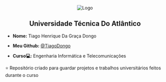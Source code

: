 <p align="center">
<img src="https://github.com/TiagoDongo/UTA/assets/167580464/b300cf9c-d8d0-4a9d-a55e-8f7b969d994c" alt="Logo">
</p>

<h2 align="center"> Universidade Técnica Do Atlântico </h2>

* **Nome:** Tiago Henrique Da Graça Dongo 

* **Meu Github:** [@TiagoDongo](https://github.com/TiagoDongo) 


* **Curso💻:** Engenharia Informática e Telecomunicações 
 
⭐ Repositório criado para guardar projetos e trabalhos universitários feitos durante o curso 
